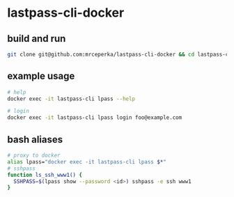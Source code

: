 # lastpass-cli-docker
## build and run
```bash
git clone git@github.com:mrceperka/lastpass-cli-docker && cd lastpass-cli-docker && chmod +x build.sh run.sh && ./build.sh && ./run.sh
```


## example usage

```bash
# help
docker exec -it lastpass-cli lpass --help

# login
docker exec -it lastpass-cli lpass login foo@example.com
```
## bash aliases
```bash
# proxy to docker
alias lpass="docker exec -it lastpass-cli lpass $*"
# sshpass
function ls_ssh_www1() {
  SSHPASS=$(lpass show --password <id>) sshpass -e ssh www1
}
```
